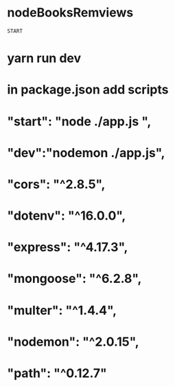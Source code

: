 # nodeBooksRemviews
    START
# yarn run dev
# in package.json add scripts
#     "start": "node ./app.js ",
#    "dev":"nodemon ./app.js",
#
#
#    "cors": "^2.8.5",
#    "dotenv": "^16.0.0",
#   "express": "^4.17.3",
#    "mongoose": "^6.2.8",
#    "multer": "^1.4.4",
#  "nodemon": "^2.0.15",
#   "path": "^0.12.7"
#
#
#
#
#
#
#
#
#
#
#